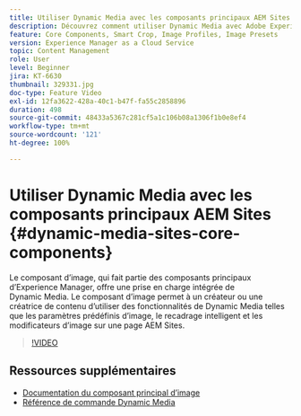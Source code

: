 ```yaml
---
title: Utiliser Dynamic Media avec les composants principaux AEM Sites
description: Découvrez comment utiliser Dynamic Media avec Adobe Experience Manager Sites. Le composant d’image, qui fait partie des composants principaux d’Experience Manager, offre une prise en charge intégrée de Dynamic Media. Le composant d’image permet à un créateur ou une créatrice de contenu d’utiliser des fonctionnalités de Dynamic Media telles que les paramètres prédéfinis d’image, le recadrage intelligent et les modificateurs d’image sur une page AEM Sites.
feature: Core Components, Smart Crop, Image Profiles, Image Presets
version: Experience Manager as a Cloud Service
topic: Content Management
role: User
level: Beginner
jira: KT-6630
thumbnail: 329331.jpg
doc-type: Feature Video
exl-id: 12fa3622-428a-40c1-b47f-fa55c2858896
duration: 498
source-git-commit: 48433a5367c281cf5a1c106b08a1306f1b0e8ef4
workflow-type: tm+mt
source-wordcount: '121'
ht-degree: 100%

---
```


# Utiliser Dynamic Media avec les composants principaux AEM Sites {#dynamic-media-sites-core-components}

Le composant d’image, qui fait partie des composants principaux d’Experience Manager, offre une prise en charge intégrée de Dynamic Media. Le composant d’image permet à un créateur ou une créatrice de contenu d’utiliser des fonctionnalités de Dynamic Media telles que les paramètres prédéfinis d’image, le recadrage intelligent et les modificateurs d’image sur une page AEM Sites.

>[!VIDEO](https://video.tv.adobe.com/v/329331?quality=12&learn=on)

## Ressources supplémentaires

* [Documentation du composant principal d’image](https://experienceleague.adobe.com/docs/experience-manager-core-components/using/components/image.html?lang=fr#dynamic-media)
* [Référence de commande Dynamic Media](https://experienceleague.adobe.com/docs/dynamic-media-developer-resources/image-serving-api/image-serving-api/http-protocol-reference/command-reference/c-command-reference.html?lang=fr#image-serving-api)
